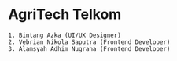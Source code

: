 # AgriTech Telkom
`1. Bintang Azka (UI/UX Designer)`
<br>
`2. Vebrian Nikola Saputra (Frontend Developer)`
<br>
`3. Alamsyah Adhim Nugraha (Frontend Developer)`
